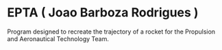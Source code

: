 # EPTA ( Joao Barboza Rodrigues )
 Program designed to recreate the trajectory of a rocket for the Propulsion and Aeronautical Technology Team.
